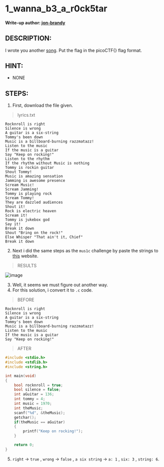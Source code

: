 # 1_wanna_b3_a_r0ck5tar
#### Write-up author: [jon-brandy](https://github.com/jon-brandy)
## DESCRIPTION:
I wrote you another [song](https://github.com/jon-brandy/CTF-WRITE-UP/blob/c897cbec3902572de751af39e254054130adbec5/Asset/1_wanna_b3_a_r0ck5tar/lyrics.txt). Put the flag in the picoCTF{} flag format.
## HINT:
- NONE
## STEPS:
1. First, download the file given.

> lyrics.txt

```
Rocknroll is right              
Silence is wrong                
A guitar is a six-string        
Tommy's been down               
Music is a billboard-burning razzmatazz!
Listen to the music             
If the music is a guitar                  
Say "Keep on rocking!"                
Listen to the rhythm
If the rhythm without Music is nothing
Tommy is rockin guitar
Shout Tommy!                    
Music is amazing sensation 
Jamming is awesome presence
Scream Music!                   
Scream Jamming!                 
Tommy is playing rock           
Scream Tommy!       
They are dazzled audiences                  
Shout it!
Rock is electric heaven                     
Scream it!
Tommy is jukebox god            
Say it!                                     
Break it down
Shout "Bring on the rock!"
Else Whisper "That ain't it, Chief"                 
Break it down 
```

2. Next i did the same steps as the `mus1c` challenge by paste the strings to [this](https://codewithrockstar.com/online) website.

> RESULTS

![image](https://user-images.githubusercontent.com/70703371/182017070-7d770cda-577d-4941-ae73-2345db7be14f.png)

3. Well, it seems we must figure out another way.
4. For this solution, i convert it to `.c` code.

> BEFORE

```
Rocknroll is right              
Silence is wrong                
A guitar is a six-string        
Tommy's been down               
Music is a billboard-burning razzmatazz!
Listen to the music             
If the music is a guitar                  
Say "Keep on rocking!" 
```

> AFTER

```c
#include <stdio.h>
#include <stdlib.h>
#include <string.h>

int main(void)
{
    bool rocknroll = true;
    bool silence = false;
    int aGuitar = 136;
    int tommy = 4;
    int music = 1970;
    int theMusic;
    scanf("%d", &theMusic);
    getchar();
    if(theMusic == aGuitar)
    {
        printf("Keep on rocking!");
    }

    return 0;
}
```

5. `right` -> `true` , `wrong` -> `false` , `a six string` -> `a: 1` , `six: 3` , `string: 6`.
